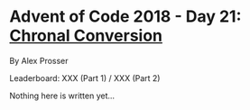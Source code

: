 # Advent of Code 2018 - Day 21: [Chronal Conversion](https://adventofcode.com/2018/day/21)
By Alex Prosser

Leaderboard: XXX (Part 1) / XXX (Part 2)

Nothing here is written yet...